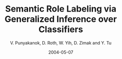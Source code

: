 ---
title: "Semantic Role Labeling via Generalized Inference over Classifiers"
collection: publications
permalink: /publication/2004-05-07-0008
date: 2004-05-07
author: 'V. Punyakanok, D. Roth, W. Yih, D. Zimak and Y. Tu'
venue: 'CoNLL-2004 Shared Task'
---